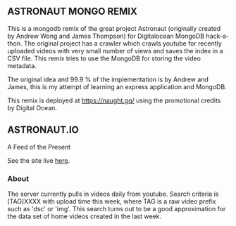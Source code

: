 ## ASTRONAUT MONGO REMIX
This is a mongodb remix of the great project Astronaut (originally created by Andrew Wong and James Thompson) for Digitalocean MongoDB hack-a-thon. The original project has a crawler which crawls youtube for recently uploaded videos with very small number of views and saves the index in a CSV file. This remix tries to use the MongoDB for storing the video metadata.

The original idea and 99.9 % of the implementation is by Andrew and James, this is my attempt of learning an express application and MongoDB.

This remix is deployed at https://naught.gq/ using the promotional credits by Digital Ocean.

## ASTRONAUT.IO

A Feed of the Present

See the site live [here](http://astronaut.io).

### About ###

The server currently pulls in videos daily from youtube. Search criteria is [TAG]XXXX with upload time this week, where TAG is a raw video prefix such as 'dsc' or 'img'.
This search turns out to be a good approximation for the data set of home videos created in the last week.
